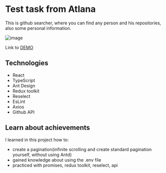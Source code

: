# Test task from Atlana

This is github searcher, where you can find any person and his repositories, also some personal information.

![image](https://user-images.githubusercontent.com/80597741/150739623-bd604c3c-1541-4fe6-a3be-636be7ea9977.png)

Link to [DEMO](https://git-hub-searcher-v2-e2cfmia5v-skitus.vercel.app/)

## Technologies
- React
- TypeScript
- Ant Design
- Redux toolkit
- Reselect
- EsLint
- Axios
- Github API

## Learn about achievements
I learned in this project how to:
- create a pagination(infinite scrolling and create standard pagination yourself, without using Antd)
- gained knowledge about using the .env file
- practiced with promises, redux toolkit, reselect, api
